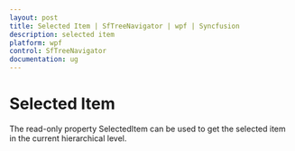 ```yaml
---
layout: post
title: Selected Item | SfTreeNavigator | wpf | Syncfusion
description: selected item 
platform: wpf
control: SfTreeNavigator 
documentation: ug
---
```


# Selected Item 

The read-only property SelectedItem can be used to get the selected item in the current hierarchical level. 




